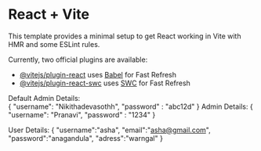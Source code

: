 # React + Vite

This template provides a minimal setup to get React working in Vite with HMR and some ESLint rules.

Currently, two official plugins are available:

- [@vitejs/plugin-react](https://github.com/vitejs/vite-plugin-react/blob/main/packages/plugin-react/README.md) uses [Babel](https://babeljs.io/) for Fast Refresh
- [@vitejs/plugin-react-swc](https://github.com/vitejs/vite-plugin-react-swc) uses [SWC](https://swc.rs/) for Fast Refresh


 Default Admin Details:                                                                    
 { 
   "username": "Nikithadevasothh",
   "password" : "abc12d"
 }
 Admin Details:
{
   "username": "Pranavi",
   "password" : "1234"
}

User Details:
{
  "username":"asha",
  "email":"asha@gmail.com",
  "password":"anagandula",
  "adress":"warngal"
}

